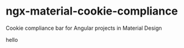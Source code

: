 # ngx-material-cookie-compliance
Cookie compliance bar for Angular projects in Material Design

hello